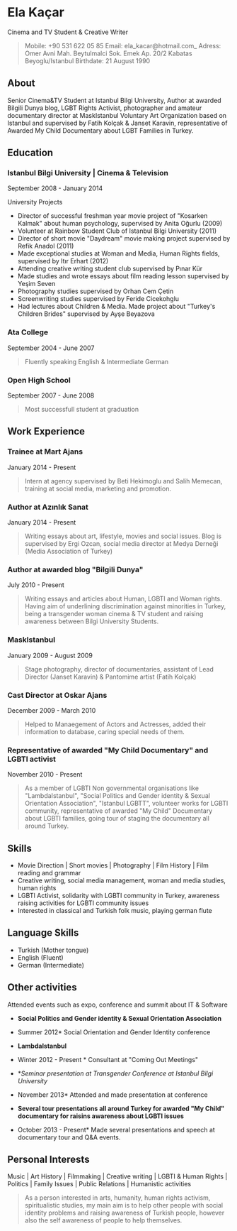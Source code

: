 # Ela Kaçar
Cinema and TV Student & Creative Writer

> Mobile: +90 531 622 05 85
> Email: ela_kacar@hotmail.com_ 
> Adress: Omer Avni Mah. Beytulmalci Sok. Emek Ap. 20/2 Kabatas Beyoglu/Istanbul
> Birthdate: 21 August 1990

## About

Senior Cinema&TV Student at Istanbul Bilgi University, Author at awarded Bilgili Dunya blog, LGBT Rights Activist, photographer and amateur documentary director at MaskIstanbul Voluntary Art Organization based on Istanbul and supervised by Fatih Kolçak & Janset Karavin, representative of Awarded My Child Documentary about LGBT Families in Turkey. 

## Education

### Istanbul Bilgi University | Cinema & Television
September 2008 - January 2014

University Projects 
* Director of successful freshman year movie project of "Kosarken Kalmak" about human psychology, supervised by Anita Oğurlu (2009)
* Volunteer at Rainbow Student Club of Istanbul Bilgi University (2011)
* Director of short movie "Daydream" movie making project supervised by Refik Anadol (2011)
* Made exceptional studies at Woman and Media, Human Rights fields, supervised by Itır Erhart (2012)
* Attending creative writing student club supervised by Pınar Kür 
* Made studies and wrote essays about film reading lesson supervised by Yeşim Seven
* Photography studies supervised by Orhan Cem Çetin
* Screenwriting studies supervised by Feride Cicekohglu
* Had lectures about Children & Media. Made project about "Turkey's Children Brides" supervised by Ayşe Beyazova

### Ata College
September 2004 - June 2007

> Fluently speaking English & Intermediate German

### Open High School
September 2007 - June 2008

> Most successfull student at graduation

## Work Experience

### Trainee at Mart Ajans
January 2014 - Present
> Intern at agency supervised by Beti Hekimoglu and Salih Memecan, training at social media, marketing and promotion.

### Author at Azınlık Sanat
January 2014 - Present

> Writing essays about art, lifestyle, movies and social issues. Blog is supervised by Ergi Ozcan, social media director at Medya Derneği (Media Association of Turkey)


### Author at awarded blog "Bilgili Dunya"
July 2010 - Present

> Writing essays and articles about Human, LGBTI and Woman rights. Having aim of underlining discrimination against minorities in Turkey, being a transgender woman cinema & TV student and raising awareness between Bilgi University Students.

### MaskIstanbul
January 2009 - August 2009

> Stage photography, director of documentaries, assistant of Lead Director (Janset Karavin) & Pantomime artist (Fatih Kolçak)

### Cast Director at Oskar Ajans
December 2009 - March 2010

> Helped to Manaegement of Actors and Actresses, added their information to database, caring special needs of them.

### Representative of awarded "My Child Documentary" and LGBTI activist
November 2010 - Present

> As a member of LGBTI Non governmental organisations like "LambdaIstanbul", "Social Politics and Gender identity & Sexual Orientation Association", "Istanbul LGBTT", volunteer works for LGBTI community, representative of awarded "My Child" Documentary about LGBTI families, going tour of staging the documentary all around Turkey.

## Skills

* Movie Direction | Short movies | Photography | Film History | Film reading and grammar
* Creative writing, social media management, woman and media studies, human rights
* LGBTI Activist, solidarity with LGBTI community in Turkey, awareness raising activities for LGBTI community issues
* Interested in classical and Turkish folk music, playing german flute

## Language Skills

* Turkish (Mother tongue)
* English (Fluent)
* German (Intermediate)

## Other activities
Attended events such as expo, conference and summit about IT & Software 

* **Social Politics and Gender identity & Sexual Orientation Association** 
* Summer 2012*
Social Orientation and Gender Identity conference

* **LambdaIstanbul**
* Winter 2012 - Present *
Consultant at "Coming Out Meetings"

* **Seminar presentation at Transgender Conference at Istanbul Bilgi University*
* November 2013*
Attended and made presentation at conference 

* **Several tour presentations all around Turkey for awarded "My Child" documentary for raisins awareness about LGBTI issues**
* October 2013 - Present*
Made several presentations and speech at documentary tour and Q&A events.

## Personal Interests
Music | Art History | Filmmaking | Creative writing | LGBTI & Human Rights | Politics | Family Issues | Public Relations | Humanistic activities

> As a person interested in arts, humanity, human rights activism, spiritualistic studies, my main aim is to help other people with social identity problems and raising awareness of Turkish people, however also the self awareness of people to help themselves.
